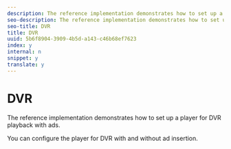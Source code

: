 ```yaml
---
description: The reference implementation demonstrates how to set up a player for DVR playback with ads.
seo-description: The reference implementation demonstrates how to set up a player for DVR playback with ads.
seo-title: DVR
title: DVR
uuid: 5b6f8904-3909-4b5d-a143-c46b68ef7623
index: y
internal: n
snippet: y
translate: y
---
```


# DVR

The reference implementation demonstrates how to set up a player for DVR playback with ads.



You can configure the player for DVR with and without ad insertion. 
